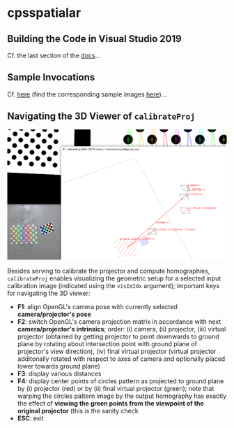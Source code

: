 # cpsspatialar


## Building the Code in Visual Studio 2019

Cf. the last section of the [docs](docs/docs.pdf)...

## Sample Invocations

Cf. [here](docs/sample_invocations.txt) (find the corresponding sample images [here](docs/sample_data))...

## Navigating the 3D Viewer of `calibrateProj`

![](docs/splash.png)

Besides serving to calibrate the projector and compute homographies, `calibrateProj` enables visualizing the geometric setup for a selected input calibration image (indicated using the `visImIdx` argument); important keys for navigating the 3D viewer:

* **F1**: align OpenGL's camera pose with currently selected **camera/projector's pose**
* **F2**: switch OpenGL's camera projection matrix in accordance with next **camera/projector's intrinsics**; order: (i) camera, (ii) projector, (iii) virtual projector (obtained by getting projector to point downwards to ground plane by rotating about intersection point with ground plane of projector's view direction), (iv) final virtual projector (virtual projector additonally rotated with respect to axes of camera and optionally placed lower towards ground plane)
* **F3**: display various distances
* **F4**: display center points of circles pattern as projected to ground plane by (i) projector (red) or by (ii) final virtual projector (green); note that warping the circles pattern image by the output homography has exactly the effect of **viewing the green points from the viewpoint of the original projector** (this is the sanity check 
* **ESC**: exit
